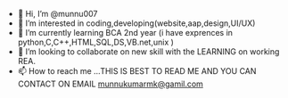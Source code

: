 - 👋 Hi, I’m @munnu007
- 👀 I’m interested in coding,developing(website,aap,design,UI/UX)
- 🌱 I’m currently learning BCA 2nd year (i have exprences in python,C,C++,HTML,SQL,DS,VB.net,unix )
- 💞️ I’m looking to collaborate on new skill with the LEARNING on working REA.
- 📫 How to reach me ...THIS IS BEST TO READ ME AND YOU CAN CONTACT ON EMAIL
munnukumarmk@gamil.com

<!---
munnu007/munnu007 is a ✨ special ✨ repository because its `README.md` (this file) appears on your GitHub profile.
You can click the Preview link to take a look at your changes.
--->
